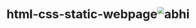 # html-css-static-webpage![abhi](https://user-images.githubusercontent.com/94697425/167923092-f38e3bd1-6949-4af5-9c7a-7239ccad4d65.png)
